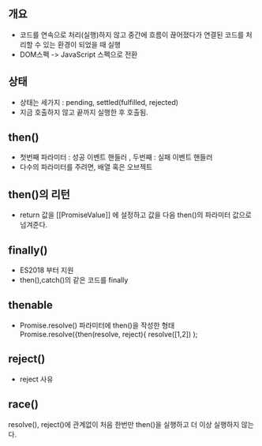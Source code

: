 ## 개요

- 코드를 연속으로 처리(실행)하지 않고 중간에 흐름이 끊어졌다가 연결된 코드를 처리할 수 있는 환경이 되었을 때 실행
- DOM스펙 -> JavaScript 스펙으로 전환


## 상태
- 상태는 세가지 : pending, settled(fulfilled, rejected)
- 지금 호출하지 않고 끝까지 실행한 후 호출됨.


## then()
- 첫번째 파라미터 : 성공 이벤트 핸들러 , 두번째 : 실패 이벤트 핸들러
- 다수의 파라미터를 주려면, 배열 혹은 오브젝트

## then()의 리턴
- return 값을 [[PromiseValue]] 에 설정하고 값을 다음 then()의 파라미터 값으로 넘겨준다. 


## finally()
- ES2018 부터 지원
- then(),catch()의 같은 코드를 finally


## thenable
- Promise.resolve() 파라미터에 then()을 작성한 형태
Promise.resolve({then(resolve, reject){
  resolve([1,2])
);


## reject()
- reject 사유

## race()
resolve(), reject()에 관계없이 처음 한번만 then()을 실행하고 더 이상 실행하지 않는다.
